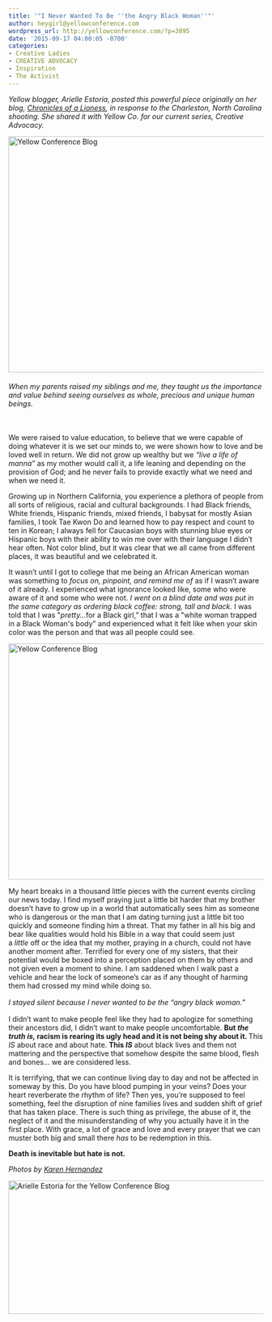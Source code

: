 ```yaml
---
title: '"I Never Wanted To Be ''the Angry Black Woman''"'
author: heygirl@yellowconference.com
wordpress_url: http://yellowconference.com/?p=3895
date: '2015-09-17 04:00:05 -0700'
categories:
- Creative Ladies
- CREATIVE ADVOCACY
- Inspiration
- The Activist
---
```

<p><em>Yellow blogger, Arielle Estoria, posted this powerful piece originally on her blog, <a href="http://chroniclesofalioness.com/" target="_blank">Chronicles of a Lioness</a>, in response to the&nbsp;Charleston, North Carolina shooting. She shared it with Yellow Co. for our current series, Creative Advocacy.</em></p>
<p><a href="http://yellowconference.com/wp-content/uploads/2015/09/untitled-131-of-12341.jpg"><img class="aligncenter size-full wp-image-3886" src="http://yellowconference.com/wp-content/uploads/2015/09/untitled-131-of-12341.jpg" alt="Yellow Conference Blog " width="700" height="467" /></a></p>
<h6>When my parents raised my siblings and me, they taught us the importance and value behind seeing ourselves as whole, precious&nbsp;and unique human beings.</h6><br />
We were raised to value education, to believe that we were capable of doing whatever it is we set our minds to, we were shown how to love and be loved well in return. We did not grow up wealthy but we <em>&ldquo;live a life of manna&rdquo;</em> as my mother would call it, a life leaning and depending on the provision of God; and he never fails to provide exactly what we need and when we need it.</p>
<p>Growing up in Northern California, you experience a plethora of people from all sorts of religious, racial and cultural backgrounds. I had Black friends, White friends, Hispanic friends, mixed friends, I babysat for mostly Asian families,&nbsp;I took Tae Kwon Do and learned how to pay respect and count to ten in Korean; I always fell for Caucasian&nbsp;boys with stunning blue eyes or Hispanic boys with their ability to win me over with their language I didn&rsquo;t hear often. Not color blind, but it was clear that we all came from different places, it was beautiful and we celebrated it.</p>
<p>It wasn&rsquo;t until I got to college that me being an African American woman was something to&nbsp;<em>focus on, pinpoint, and remind me of</em>&nbsp;as if I wasn&rsquo;t aware of it already. I experienced what ignorance looked like, some who were aware of it and some who were not. <em>I went on a blind date and was put in the same category as ordering black coffee: strong, tall and black.</em> I was told that I was "<em>pretty&hellip;</em>for a Black girl,&rdquo; that I was a "white woman trapped in a Black Woman's body" and&nbsp;experienced what it felt like when your skin color was the person&nbsp;and that was all people could see.</p>
<p><a href="http://yellowconference.com/wp-content/uploads/2015/09/untitled-112-of-1234.jpg"><img class="aligncenter size-full wp-image-3885" src="http://yellowconference.com/wp-content/uploads/2015/09/untitled-112-of-1234.jpg" alt="Yellow Conference Blog" width="700" height="467" /></a></p>
<p>My&nbsp;heart breaks in a thousand little pieces with the current events circling our news today. I find myself praying just a little bit harder that my brother doesn&rsquo;t have to grow up in a world that automatically sees him as someone who is dangerous or the man that I am dating turning just a little bit too quickly and someone finding him a threat. That my father in all his big and bear like qualities would hold his Bible in a way that could seem just a&nbsp;<em>little</em><em>&nbsp;</em>off or the idea that my mother, praying in a church, could not have another moment after. Terrified for every one of my sisters, that their potential would be boxed into a perception placed on them by others and not given even a moment to shine. I am saddened when I walk past a vehicle and hear the lock of someone&rsquo;s car as if any thought of harming them had crossed my mind while doing so.</p>
<p><em>I stayed silent because&nbsp;</em><em style="line-height: 1.5;">I never wanted to be the &ldquo;angry black woman.&rdquo;</em></p>
<p>I didn&rsquo;t want to make people feel like they had to apologize for something their ancestors did, I didn&rsquo;t want to make people uncomfortable. <strong>But&nbsp;<em>the truth is, </em>racism is rearing its ugly head and it is not being shy about it. </strong>This <em>IS</em> about race and about hate. <strong>This <em>IS</em></strong>&nbsp;about black lives and them not mattering and the perspective that somehow despite the same blood, flesh and bones... we are considered less.</p>
<p>It is terrifying, that we can continue living day to day and not be affected in someway by this. Do you have blood pumping in your veins? Does your heart reverberate the rhythm of life? Then yes, you&rsquo;re supposed to feel something, feel the disruption of nine families lives and sudden shift of grief that has taken place. There is such thing as privilege, the abuse of it, the neglect of it and the misunderstanding of why you actually have it in the first place. With grace, a lot of grace and love and every prayer that we can muster both big and small there&nbsp;<em>has</em><em>&nbsp;</em>to be redemption in this.</p>
<p><strong>Death is inevitable but hate is not.</strong></p>
<p><em>Photos by <a href="http://www.karenmariehernandez.com/" target="_blank">Karen Hernandez</a></em></p>
<p><a href="http://chroniclesofalioness.com/" target="_blank"><img class="aligncenter size-full wp-image-3889" src="http://yellowconference.com/wp-content/uploads/2015/09/arielleestoria.jpg" alt="Arielle Estoria for the Yellow Conference Blog" width="700" height="264" /></a></p>
